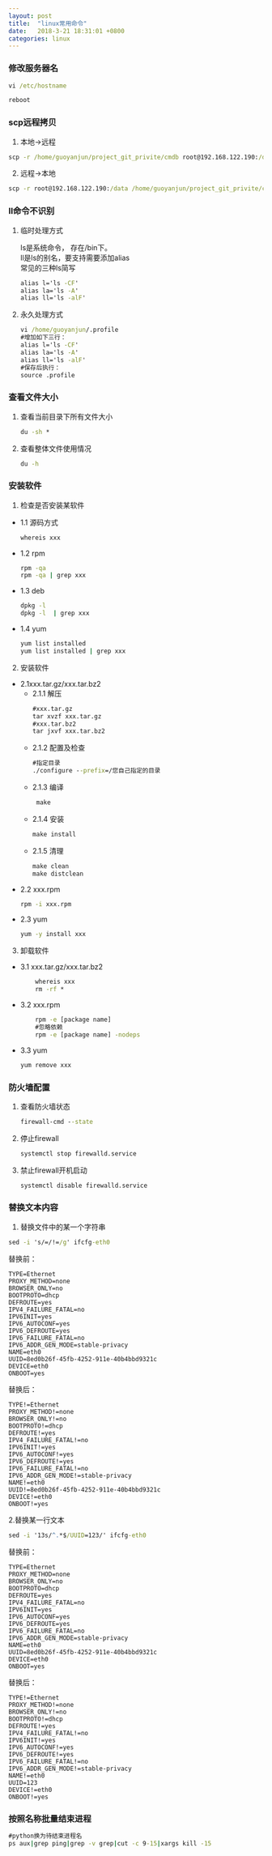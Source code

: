```yaml
---
layout: post
title:  "linux常用命令"
date:   2018-3-21 18:31:01 +0800
categories: linux
---
```

### 修改服务器名
```cmd
vi /etc/hostname

reboot
```
### scp远程拷贝
1. 本地->远程
```cmd
scp -r /home/guoyanjun/project_git_privite/cmdb root@192.168.122.190:/data
```
2. 远程->本地
```cmd
scp -r root@192.168.122.190:/data /home/guoyanjun/project_git_privite/cmdb 
```
### ll命令不识别
1. 临时处理方式

    ls是系统命令， 存在/bin下。  
    ll是ls的别名，要支持需要添加alias  
    常见的三种ls简写  
    ```cmd
    alias l='ls -CF'
    alias la='ls -A'
    alias ll='ls -alF'
    ```
2. 永久处理方式

    ```cmd
    vi /home/guoyanjun/.profile
    #增加如下三行：
    alias l='ls -CF'
    alias la='ls -A'
    alias ll='ls -alF'
    #保存后执行：
    source .profile
    ```    
    
### 查看文件大小
1. 查看当前目录下所有文件大小
    ```cmd
    du -sh *
    ```
2. 查看整体文件使用情况
    ```cmd
    du -h
    ```

### 安装软件
1. 检查是否安装某软件
- 1.1 源码方式
    ```cmd
    whereis xxx
    ```
- 1.2 rpm
    ```cmd
    rpm -qa 
    rpm -qa | grep xxx
    ```
- 1.3 deb
    ```cmd
    dpkg -l 
    dpkg -l  | grep xxx
    ```
- 1.4 yum
    ```cmd
    yum list installed   
    yum list installed | grep xxx 
    ```
2. 安装软件
- 2.1xxx.tar.gz/xxx.tar.bz2
    - 2.1.1 解压
        ```cmd
        #xxx.tar.gz
        tar xvzf xxx.tar.gz
        #xxx.tar.bz2
        tar jxvf xxx.tar.bz2
        ```
    - 2.1.2 配置及检查
        ```cmd
        #指定目录
        ./configure --prefix=/您自己指定的目录
        ```
    - 2.1.3 编译
        ```cmd
         make
        ```   
    - 2.1.4 安装
        ```cmd
        make install
        ```  
     - 2.1.5 清理
        ```cmd
        make clean  
        make distclean    
        ```   
- 2.2 xxx.rpm
    ```cmd
    rpm -i xxx.rpm
    ```
- 2.3 yum
    ```cmd
    yum -y install xxx
    ```    
3. 卸载软件
- 3.1 xxx.tar.gz/xxx.tar.bz2
    ```cmd
        whereis xxx
        rm -rf *
    ```
- 3.2 xxx.rpm
    ```cmd
        rpm -e [package name]
        #忽略依赖
        rpm -e [package name] -nodeps
    ```    
- 3.3 yum
    ```cmd
    yum remove xxx
    ```
### 防火墙配置
1. 查看防火墙状态
    ```cmd
    firewall-cmd --state
    ```
2. 停止firewall
    ```cmd  
    systemctl stop firewalld.service
    ```
3. 禁止firewall开机启动
    ```cmd
    systemctl disable firewalld.service     
    ```
### 替换文本内容
1. 替换文件中的某一个字符串
```cmd
sed -i 's/=/!=/g' ifcfg-eth0
```
替换前：    
```text
TYPE=Ethernet
PROXY_METHOD=none
BROWSER_ONLY=no
BOOTPROTO=dhcp
DEFROUTE=yes
IPV4_FAILURE_FATAL=no
IPV6INIT=yes
IPV6_AUTOCONF=yes
IPV6_DEFROUTE=yes
IPV6_FAILURE_FATAL=no
IPV6_ADDR_GEN_MODE=stable-privacy
NAME=eth0
UUID=8ed0b26f-45fb-4252-911e-40b4bbd9321c
DEVICE=eth0
ONBOOT=yes
```
替换后：
```text
TYPE!=Ethernet
PROXY_METHOD!=none
BROWSER_ONLY!=no
BOOTPROTO!=dhcp
DEFROUTE!=yes
IPV4_FAILURE_FATAL!=no
IPV6INIT!=yes
IPV6_AUTOCONF!=yes
IPV6_DEFROUTE!=yes
IPV6_FAILURE_FATAL!=no
IPV6_ADDR_GEN_MODE!=stable-privacy
NAME!=eth0
UUID!=8ed0b26f-45fb-4252-911e-40b4bbd9321c
DEVICE!=eth0
ONBOOT!=yes

```
2.替换某一行文本
```cmd
sed -i '13s/^.*$/UUID=123/' ifcfg-eth0 
```
替换前：
```text
TYPE=Ethernet
PROXY_METHOD=none
BROWSER_ONLY=no
BOOTPROTO=dhcp
DEFROUTE=yes
IPV4_FAILURE_FATAL=no
IPV6INIT=yes
IPV6_AUTOCONF=yes
IPV6_DEFROUTE=yes
IPV6_FAILURE_FATAL=no
IPV6_ADDR_GEN_MODE=stable-privacy
NAME=eth0
UUID=8ed0b26f-45fb-4252-911e-40b4bbd9321c
DEVICE=eth0
ONBOOT=yes
```
替换后：
```text
TYPE!=Ethernet
PROXY_METHOD!=none
BROWSER_ONLY!=no
BOOTPROTO!=dhcp
DEFROUTE!=yes
IPV4_FAILURE_FATAL!=no
IPV6INIT!=yes
IPV6_AUTOCONF!=yes
IPV6_DEFROUTE!=yes
IPV6_FAILURE_FATAL!=no
IPV6_ADDR_GEN_MODE!=stable-privacy
NAME!=eth0
UUID=123
DEVICE!=eth0
ONBOOT!=yes
```

### 按照名称批量结束进程
```cmd
#python换为待结束进程名
ps aux|grep ping|grep -v grep|cut -c 9-15|xargs kill -15
```